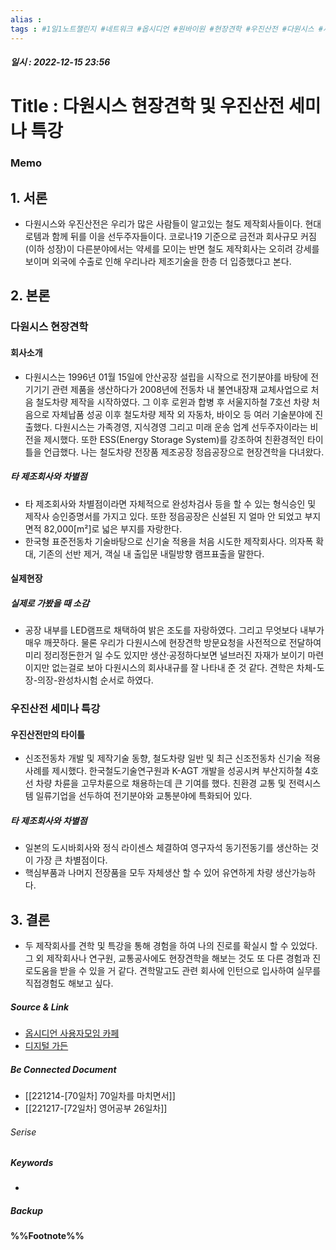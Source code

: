 ```yaml
---
alias : 
tags : #1일1노트챌린지 #네트워크 #옵시디언 #원바이원 #현장견학 #우진산전 #다원시스 #세미나특강
---
```


##### 일시 : 2022-12-15 23:56

# Title : 다원시스 현장견학 및 우진산전 세미나 특강

### Memo

## 1. 서론
- 다원시스와 우진산전은 우리가 많은 사람들이 알고있는 철도 제작회사들이다. 현대로템과 함께 뒤를 이을 선두주자들이다. 코로나19 기준으로 금전과 회사규모 커짐(이하 성장)이 다른분야에서는 약세를 모이는 반면 철도 제작회사는 오히려 강세를 보이며 외국에 수출로 인해 우리나라 제조기술을 한층 더 입증했다고 본다.

## 2. 본론

### 다원시스 현장견학

#### 회사소개
- 다원시스는 1996년 01월 15일에 안산공장 설립을 시작으로 전기분야를 바탕에 전기기기 관련 제품을 생산하다가 2008년에 전동차 내 불연내장재 교체사업으로 처음 철도차량 제작을 시작하였다. 그 이후 로윈과 합병 후 서울지하철 7호선 차량 처음으로 자체납품 성공 이후 철도차량 제작 외 자동차, 바이오 등 여러 기술분야에 진출했다. 다원시스는 가족경영, 지식경영 그리고 미래 운송 업계 선두주자이라는 비전을 제시했다. 또한 ESS(Energy Storage System)를 강조하여 친환경적인 타이틀을 언급했다. 나는 철도차량 전장품 제조공장 정읍공장으로 현장견학을 다녀왔다.

##### 타 제조회사와 차별점
- 타 제조회사와 차별점이라면 자체적으로 완성차검사 등을 할 수 있는 형식승인 및 제작사 승인증명서를 가지고 있다. 또한 정읍공장은 신설된 지 얼마 안 되었고 부지면적 82,000[m²]로 넓은 부지를 자랑한다.
- 한국형 표준전동차 기술바탕으로 신기술 적용을 처음 시도한 제작회사다. 의자폭 확대, 기존의 선반 제거, 객실 내 출입문 내릴방향 램프표출을 말한다.

#### 실제현장

##### 실제로 가봤을 때 소감
- 공장 내부를 LED램프로 채택하여 밝은 조도를 자랑하였다. 그리고 무엇보다 내부가 매우 깨끗하다. 물론 우리가 다원시스에 현장견학 방문요청을 사전적으로 전달하여 미리 정리정돈한거 일 수도 있지만 생산·공정하다보면 널브러진 자재가 보이기 마련이지만 없는걸로 보아 다원시스의 회사내규를 잘 나타내 준 것 같다. 견학은 차체-도장-의장-완성차시험 순서로 하였다.

### 우진산전 세미나 특강

#### 우진산전만의 타이틀
- 신조전동차 개발 및 제작기술 동향, 철도차량 일반 및 최근 신조전동차 신기술 적용사례를 제시했다. 한국철도기술연구원과 K-AGT 개발을 성공시켜 부산지하철 4호선 차량 차륜을 고무차륜으로 채용하는데 큰 기여를 했다. 친환경 교통 및 전력시스템 일류기업을 선두하여 전기분야와 교통분야에 특화되어 있다.

##### 타 제조회사와 차별점
- 일본의 도시바회사와 정식 라이센스 체결하여 영구자석 동기전동기를 생산하는 것이 가장 큰 차별점이다.
- 핵심부품과 나머지 전장품을 모두 자체생산 할 수 있어 유연하게 차량 생산가능하다.

## 3. 결론
- 두 제작회사를 견학 및 특강을 통해 경험을 하여 나의 진로를 확실시 할 수 있었다. 그 외 제작회사나 연구원, 교통공사에도 현장견학을 해보는 것도 또 다른 경험과 진로도움을 받을 수 있을 거 같다. 견학말고도 관련 회사에 인턴으로 입사하여 실무를 직접경험도 해보고 싶다.

##### Source & Link
- [옵시디언 사용자모임 카페](https://cafe.naver.com/obsidianary/2782)
- [디지털 가든](https://chunghasull.netlify.app/221215-71일차-다원시스-현장견학-및-우진산전-세미나-특강)

##### Be Connected Document
- [[221214-[70일차] 70일차를 마치면서]]
- [[221217-[72일차] 영어공부 26일차]]

###### Serise


##### Keywords
- 

##### Backup


#### %%Footnote%%

[^1]: 
[^2]: 
[^3]: 
[^4]: 
[^5]: 
[^6]: 
[^7]: 
[^8]: 
[^9]: 